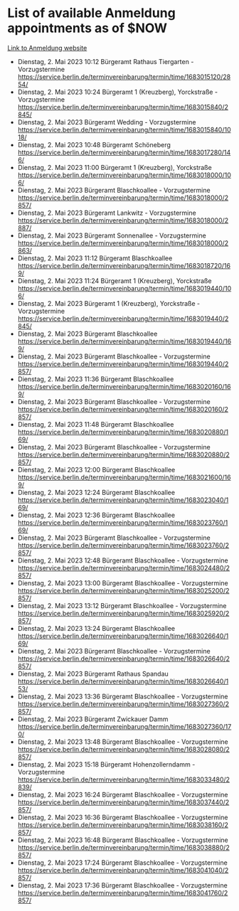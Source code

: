 # List of available Anmeldung appointments as of $NOW
[Link to Anmeldung website](https://service.berlin.de/terminvereinbarung/termin/tag.php?termin=1&anliegen[]=120686&dienstleisterlist=122210,122217,327316,122219,327312,122227,327314,122231,327346,122243,327348,122254,122252,329742,122260,329745,122262,329748,122271,327278,122273,327274,122277,327276,330436,122280,327294,122282,327290,122284,327292,122291,327270,122285,327266,122286,327264,122296,327268,150230,329760,122297,327286,122294,327284,122312,329763,122314,329775,122304,327330,122311,327334,122309,327332,317869,122281,327352,122279,329772,122283,122276,327324,122274,327326,122267,329766,122246,327318,122251,327320,122257,327322,122208,327298,122226,327300&herkunft=http%3A%2F%2Fservice.berlin.de%2Fdienstleistung%2F120686%2F)
- Dienstag, 2. Mai 2023 10:12 Bürgeramt Rathaus Tiergarten - Vorzugstermine https://service.berlin.de/terminvereinbarung/termin/time/1683015120/2854/
- Dienstag, 2. Mai 2023 10:24 Bürgeramt 1 (Kreuzberg), Yorckstraße - Vorzugstermine https://service.berlin.de/terminvereinbarung/termin/time/1683015840/2845/
- Dienstag, 2. Mai 2023  Bürgeramt Wedding - Vorzugstermine https://service.berlin.de/terminvereinbarung/termin/time/1683015840/1018/
- Dienstag, 2. Mai 2023 10:48 Bürgeramt Schöneberg https://service.berlin.de/terminvereinbarung/termin/time/1683017280/146/
- Dienstag, 2. Mai 2023 11:00 Bürgeramt 1 (Kreuzberg), Yorckstraße https://service.berlin.de/terminvereinbarung/termin/time/1683018000/106/
- Dienstag, 2. Mai 2023  Bürgeramt Blaschkoallee - Vorzugstermine https://service.berlin.de/terminvereinbarung/termin/time/1683018000/2857/
- Dienstag, 2. Mai 2023  Bürgeramt Lankwitz - Vorzugstermine https://service.berlin.de/terminvereinbarung/termin/time/1683018000/2887/
- Dienstag, 2. Mai 2023  Bürgeramt Sonnenallee - Vorzugstermine https://service.berlin.de/terminvereinbarung/termin/time/1683018000/2863/
- Dienstag, 2. Mai 2023 11:12 Bürgeramt Blaschkoallee https://service.berlin.de/terminvereinbarung/termin/time/1683018720/169/
- Dienstag, 2. Mai 2023 11:24 Bürgeramt 1 (Kreuzberg), Yorckstraße https://service.berlin.de/terminvereinbarung/termin/time/1683019440/106/
- Dienstag, 2. Mai 2023  Bürgeramt 1 (Kreuzberg), Yorckstraße - Vorzugstermine https://service.berlin.de/terminvereinbarung/termin/time/1683019440/2845/
- Dienstag, 2. Mai 2023  Bürgeramt Blaschkoallee https://service.berlin.de/terminvereinbarung/termin/time/1683019440/169/
- Dienstag, 2. Mai 2023  Bürgeramt Blaschkoallee - Vorzugstermine https://service.berlin.de/terminvereinbarung/termin/time/1683019440/2857/
- Dienstag, 2. Mai 2023 11:36 Bürgeramt Blaschkoallee https://service.berlin.de/terminvereinbarung/termin/time/1683020160/169/
- Dienstag, 2. Mai 2023  Bürgeramt Blaschkoallee - Vorzugstermine https://service.berlin.de/terminvereinbarung/termin/time/1683020160/2857/
- Dienstag, 2. Mai 2023 11:48 Bürgeramt Blaschkoallee https://service.berlin.de/terminvereinbarung/termin/time/1683020880/169/
- Dienstag, 2. Mai 2023  Bürgeramt Blaschkoallee - Vorzugstermine https://service.berlin.de/terminvereinbarung/termin/time/1683020880/2857/
- Dienstag, 2. Mai 2023 12:00 Bürgeramt Blaschkoallee https://service.berlin.de/terminvereinbarung/termin/time/1683021600/169/
- Dienstag, 2. Mai 2023 12:24 Bürgeramt Blaschkoallee https://service.berlin.de/terminvereinbarung/termin/time/1683023040/169/
- Dienstag, 2. Mai 2023 12:36 Bürgeramt Blaschkoallee https://service.berlin.de/terminvereinbarung/termin/time/1683023760/169/
- Dienstag, 2. Mai 2023  Bürgeramt Blaschkoallee - Vorzugstermine https://service.berlin.de/terminvereinbarung/termin/time/1683023760/2857/
- Dienstag, 2. Mai 2023 12:48 Bürgeramt Blaschkoallee - Vorzugstermine https://service.berlin.de/terminvereinbarung/termin/time/1683024480/2857/
- Dienstag, 2. Mai 2023 13:00 Bürgeramt Blaschkoallee - Vorzugstermine https://service.berlin.de/terminvereinbarung/termin/time/1683025200/2857/
- Dienstag, 2. Mai 2023 13:12 Bürgeramt Blaschkoallee - Vorzugstermine https://service.berlin.de/terminvereinbarung/termin/time/1683025920/2857/
- Dienstag, 2. Mai 2023 13:24 Bürgeramt Blaschkoallee https://service.berlin.de/terminvereinbarung/termin/time/1683026640/169/
- Dienstag, 2. Mai 2023  Bürgeramt Blaschkoallee - Vorzugstermine https://service.berlin.de/terminvereinbarung/termin/time/1683026640/2857/
- Dienstag, 2. Mai 2023  Bürgeramt Rathaus Spandau https://service.berlin.de/terminvereinbarung/termin/time/1683026640/153/
- Dienstag, 2. Mai 2023 13:36 Bürgeramt Blaschkoallee - Vorzugstermine https://service.berlin.de/terminvereinbarung/termin/time/1683027360/2857/
- Dienstag, 2. Mai 2023  Bürgeramt Zwickauer Damm https://service.berlin.de/terminvereinbarung/termin/time/1683027360/170/
- Dienstag, 2. Mai 2023 13:48 Bürgeramt Blaschkoallee - Vorzugstermine https://service.berlin.de/terminvereinbarung/termin/time/1683028080/2857/
- Dienstag, 2. Mai 2023 15:18 Bürgeramt Hohenzollerndamm - Vorzugstermine https://service.berlin.de/terminvereinbarung/termin/time/1683033480/2839/
- Dienstag, 2. Mai 2023 16:24 Bürgeramt Blaschkoallee - Vorzugstermine https://service.berlin.de/terminvereinbarung/termin/time/1683037440/2857/
- Dienstag, 2. Mai 2023 16:36 Bürgeramt Blaschkoallee - Vorzugstermine https://service.berlin.de/terminvereinbarung/termin/time/1683038160/2857/
- Dienstag, 2. Mai 2023 16:48 Bürgeramt Blaschkoallee - Vorzugstermine https://service.berlin.de/terminvereinbarung/termin/time/1683038880/2857/
- Dienstag, 2. Mai 2023 17:24 Bürgeramt Blaschkoallee - Vorzugstermine https://service.berlin.de/terminvereinbarung/termin/time/1683041040/2857/
- Dienstag, 2. Mai 2023 17:36 Bürgeramt Blaschkoallee - Vorzugstermine https://service.berlin.de/terminvereinbarung/termin/time/1683041760/2857/
